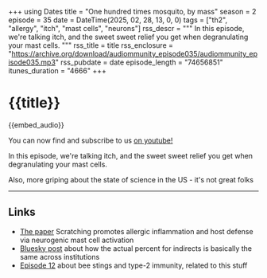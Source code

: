 +++
using Dates
title = "One hundred times mosquito, by mass"
season = 2
episode = 35
date = DateTime(2025, 02, 28, 13, 0, 0)
tags = ["th2", "allergy", "itch", "mast cells", "neurons"]
rss_descr = """
In this episode, we're talking itch, and the sweet sweet relief you get when degranulating your mast cells.
"""
rss_title = title
rss_enclosure = "https://archive.org/download/audiommunity_episode035/audiommunity_episode035.mp3"
rss_pubdate = date
episode_length = "74656851"
itunes_duration = "4666"
+++

# {{title}}

{{embed_audio}}

You can now find and subscribe to us [on youtube!](https://youtube.com/@audiommunity)

In this episode, we're talking itch, and the sweet sweet relief you get when degranulating your mast cells.

Also, more griping about the state of science in the US - it's not great folks

---

## Links

- [The paper](https://doi.org/10.1126/science.adn9390)
  Scratching promotes allergic inflammation and host
  defense via neurogenic mast cell activation
- [Bluesky post](https://bsky.app/profile/jeremymberg.bsky.social/post/3lhzstbbpbs2f) about how the actual percent for indirects is basically the same across institutions
- [Episode 12](/episodes/episode012) about bee stings and type-2 immunity, related to this stuff
